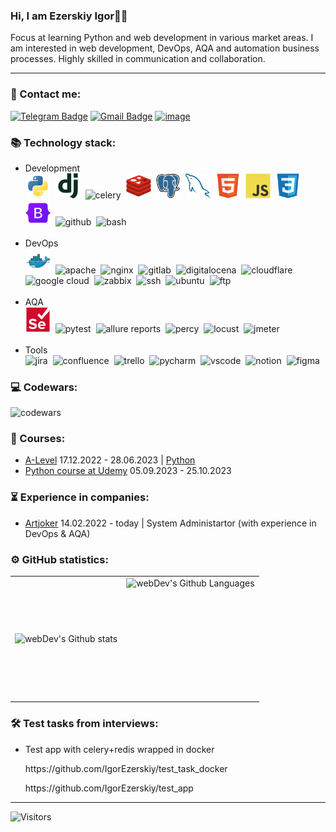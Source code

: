 ### Hi, I am Ezerskiy Igor👋😄

<p>
Focus at learning Python and web development in various market areas. I am interested in web development, DevOps, AQA and automation business processes.
Highly skilled in communication and collaboration.
</p>

---
### 📨 Contact me:
[![Telegram Badge](https://img.shields.io/badge/-Igor_Ezerskiy-blue?style=flat&logo=Telegram&logoColor=white)](https://t.me/go_k3nny) [![Gmail Badge](https://img.shields.io/badge/-Gmail-red?style=flat&logo=Gmail&logoColor=white)](mailto:ezerskiyigor2000@gmail.com) [![image](https://img.shields.io/badge/LinkedIn-0077B5?style=for-the-badge&logo=linkedin&logoColor=white)](www.linkedin.com/in/igor-ezeskiy)

### 📚 Technology stack:
- Development
  <div>
    <img src="https://github.com/devicons/devicon/blob/master/icons/python/python-original.svg" title="python" alt="python" width="40" height="40"/>&nbsp
    <img src="https://github.com/devicons/devicon/blob/master/icons/django/django-plain.svg" title="django/django-rest" alt="django/django-rest" width="40" height="40"/>&nbsp
    <img src="https://upload.wikimedia.org/wikipedia/commons/1/19/Celery_logo.png" title="celery" alt="celery" width="40" height="40"/>&nbsp
    <img src="https://github.com/devicons/devicon/blob/master/icons/redis/redis-original.svg" title="redis" alt="redis" width="40" height="40"/>&nbsp
    <img src="https://github.com/devicons/devicon/blob/master/icons/postgresql/postgresql-original.svg" title="postgresql" alt="postgresql" width="40" height="40"/>&nbsp
    <img src="https://github.com/devicons/devicon/blob/master/icons/mysql/mysql-original.svg" title="mysql" alt="mysql" width="40" height="40"/>&nbsp
    <img src="https://github.com/devicons/devicon/blob/master/icons/html5/html5-original.svg" title="html" alt="html" width="40" height="40"/>&nbsp
    <img src="https://github.com/devicons/devicon/blob/master/icons/javascript/javascript-original.svg" title="js" alt="js" width="40" height="40"/>&nbsp
    <img src="https://github.com/devicons/devicon/blob/master/icons/css3/css3-original.svg" title="css" alt="css" width="40" height="40"/>&nbsp
    <img src="https://github.com/devicons/devicon/blob/master/icons/bootstrap/bootstrap-original.svg" title="bootstrap" alt="bootstrap" width="40" height="40"/>&nbsp
    <img src="https://github.com/IgorEzerskiy/devicon/blob/master/icons/github/github-original.svg" title="github" alt="github" width="40" height="40"/>&nbsp
    <img src="https://github.com/IgorEzerskiy/devicon/blob/master/icons/bash/bash-plain.svg" title="bash" alt="bash" width="40" height="40"/>&nbsp
  </div>
  <br>
- DevOps
  <div>
    <img src="https://github.com/devicons/devicon/blob/master/icons/docker/docker-original.svg" title="docker" alt="docker" width="40" height="40"/>&nbsp
    <img src="https://github.com/IgorEzerskiy/devicon/blob/master/icons/apache/apache-original.svg" title="apache" alt="apache" width="40" height="40"/>&nbsp
    <img src="https://github.com/IgorEzerskiy/devicon/blob/master/icons/nginx/nginx-original.svg" title="nginx" alt="nginx" width="40" height="40"/>&nbsp
    <img src="https://github.com/IgorEzerskiy/devicon/blob/master/icons/gitlab/gitlab-original.svg" title="gitlab" alt="gitlab" width="40" height="40"/>&nbsp
    <img src="https://github.com/IgorEzerskiy/devicon/blob/master/icons/digitalocean/digitalocean-original.svg" title="digitalocena" alt="digitalocena" width="40" height="40"/>&nbsp
    <img src="https://upload.wikimedia.org/wikipedia/commons/thumb/9/94/Cloudflare_Logo.png/480px-Cloudflare_Logo.png" title="cloudflare" alt="cloudflare" width="40" height="40"/>&nbsp
    <img src="https://github.com/IgorEzerskiy/devicon/blob/master/icons/googlecloud/googlecloud-original.svg" title="google cloud" alt="google cloud" width="40" height="40"/>&nbsp
    <img src="https://upload.wikimedia.org/wikipedia/commons/thumb/5/5d/Zabbix_logo_square.svg/2500px-Zabbix_logo_square.svg.png" title="zabbix" alt="zabbix" width="40" height="40"/>&nbsp
    <img src="https://upload.wikimedia.org/wikipedia/commons/0/00/Unofficial_SSH_Logo.svg" title="ssh" alt="ssh" width="40" height="40"/>&nbsp
    <img src="https://github.com/IgorEzerskiy/devicon/blob/master/icons/ubuntu/ubuntu-plain.svg" title="ubuntu" alt="ubuntu" width="40" height="40"/>&nbsp
    <img src="https://upload.wikimedia.org/wikipedia/commons/thumb/a/a2/FTP_LOGO.png/1200px-FTP_LOGO.png" title="ftp" alt="ftp" width="40" height="40"/>&nbsp
  </div>
  <br>
- AQA
  <div>
    <img src="https://github.com/devicons/devicon/blob/master/icons/selenium/selenium-original.svg" title="selenium" alt="selenium" width="40" height="40"/>&nbsp
    <img src="https://github.com/IgorEzerskiy/devicon/blob/master/icons/pytest/pytest-original.svg" title="pytest" alt="pytest" width="40" height="40"/>&nbsp
    <img src="https://avatars.githubusercontent.com/u/5879127?s=280&v=4" title="allure reports" alt="allure reports" width="40" height="40"/>&nbsp
    <img src="https://images.crunchbase.com/image/upload/c_lpad,f_auto,q_auto:eco,dpr_1/rwgv0yumrzt6uuce9jtm" title="percy" alt="percy" width="40" height="40"/>&nbsp
    <img src="https://pbs.twimg.com/profile_images/1867636195/locust-logo-orignal_400x400.png" title="locust" alt="locust" width="40" height="40"/>&nbsp
    <img src="https://jmeter.apache.org/images/jmeter_square.svg" title="jmeter" alt="jmeter" width="40" height="40"/>&nbsp
  </div>
  <br>
- Tools
  <div>
    <img src="https://github.com/IgorEzerskiy/devicon/blob/master/icons/jira/jira-original.svg" title="jira" alt="jira" width="40" height="40"/>&nbsp
    <img src="https://github.com/IgorEzerskiy/devicon/blob/master/icons/confluence/confluence-original.svg" title="confluence" alt="confluence" width="40" height="40"/>&nbsp
    <img src="https://github.com/IgorEzerskiy/devicon/blob/master/icons/trello/trello-plain.svg" title="trello" alt="trello" width="40" height="40"/>&nbsp
    <img src="https://upload.wikimedia.org/wikipedia/commons/thumb/1/1d/PyCharm_Icon.svg/2048px-PyCharm_Icon.svg.png" title="pycharm" alt="pycharm" width="40" height="40"/>&nbsp
    <img src="https://github.com/IgorEzerskiy/devicon/blob/master/icons/vscode/vscode-original.svg" title="vscode" alt="vscode" width="40" height="40"/>&nbsp
    <img src="https://upload.wikimedia.org/wikipedia/commons/4/45/Notion_app_logo.png" title="notion" alt="notion" width="40" height="40"/>&nbsp
    <img src="https://github.com/IgorEzerskiy/devicon/blob/master/icons/figma/figma-original.svg" title="figma" alt="figma" width="40" height="40"/>&nbsp
  </div>
  
### 💻 Codewars:

![codewars](https://www.codewars.com/users/IgorEzerskiy/badges/large)

### 📖 Courses:
- [A-Level](https://a-level.com.ua/) 17.12.2022 - 28.06.2023 | [Python](https://a-level.com.ua/courses/python-online/)
- [Python course at Udemy](https://www.udemy.com/course/python-ru/) 05.09.2023 - 25.10.2023

### ⏳ Experience in companies:
- [Artjoker](https://artjoker.ua/ru/) 14.02.2022 - today | System Administartor (with experience in DevOps & AQA)

### ⚙️ GitHub statistics:

<table>
  <tr>
    <td>
      <img align="left" src="http://github-readme-streak-stats.herokuapp.com?user=IgorEzerskiy&theme=dark&background=000000" alt="webDev's Github stats" />
    </td>
    <td>
      <img height="195px" align="right" alt="webDev's Github Languages" src="https://github-readme-stats-sigma-five.vercel.app/api/top-langs/?username=IgorEzerskiy&layout=compact&theme=vision-friendly-dark" />
    </td>
  </tr>
</table>

### 🛠 Test tasks from interviews:
  - Test app with celery+redis wrapped in docker<br>
    <p>https://github.com/IgorEzerskiy/test_task_docker</p>
    <p></p>https://github.com/IgorEzerskiy/test_app</p>
---
![Visitors](https://api.visitorbadge.io/api/visitors?path=IgorEzerskiy&countColor=%2337d67a&style=flat)

